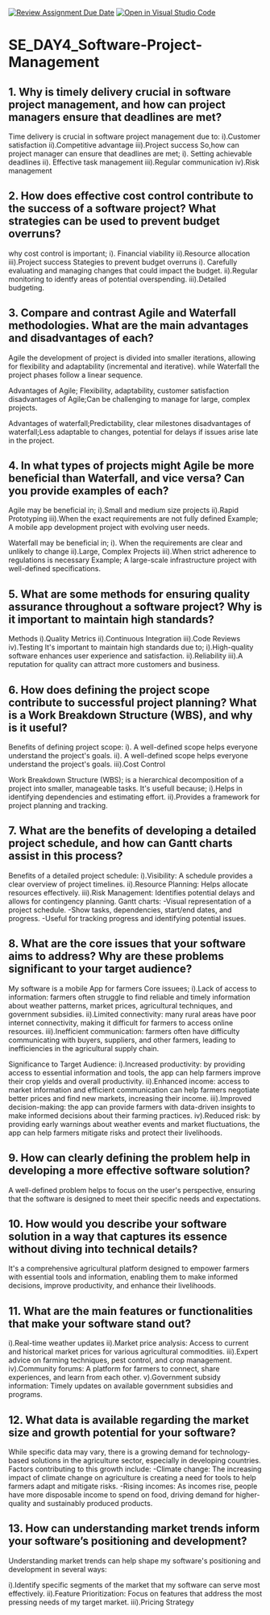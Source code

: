 [![Review Assignment Due Date](https://classroom.github.com/assets/deadline-readme-button-22041afd0340ce965d47ae6ef1cefeee28c7c493a6346c4f15d667ab976d596c.svg)](https://classroom.github.com/a/9pw6JKcu)
[![Open in Visual Studio Code](https://classroom.github.com/assets/open-in-vscode-2e0aaae1b6195c2367325f4f02e2d04e9abb55f0b24a779b69b11b9e10269abc.svg)](https://classroom.github.com/online_ide?assignment_repo_id=15807256&assignment_repo_type=AssignmentRepo)
# SE_DAY4_Software-Project-Management
## 1. Why is timely delivery crucial in software project management, and how can project managers ensure that deadlines are met?
Time delivery is crucial in software project management due to:
i).Customer satisfaction
ii).Competitive advantage
iii).Project success
So,how can project manager can ensure that deadlines are met;
i). Setting achievable deadlines
ii). Effective task management
iii).Regular communication
iv).Risk management

## 2. How does effective cost control contribute to the success of a software project? What strategies can be used to prevent budget overruns?
why cost control is important;
i). Financial viability
ii).Resource allocation
iii).Project success
Stategies to prevent budget overruns
i). Carefully evaluating and managing changes that could impact the budget.
ii).Regular monitoring to identfy areas of potential overspending.
iii).Detailed budgeting.

## 3. Compare and contrast Agile and Waterfall methodologies. What are the main advantages and disadvantages of each?
Agile the development of project is divided into smaller iterations, allowing for flexibility and adaptability (incremental and iterative).
while
Waterfall the project phases follow a linear sequence.

Advantages of Agile; Flexibility, adaptability, customer satisfaction
disadvantages of Agile;Can be challenging to manage for large, complex projects.

Advantages of waterfall;Predictability, clear milestones
disadvantages of waterfall;Less adaptable to changes, potential for delays if issues arise late in the project.

## 4. In what types of projects might Agile be more beneficial than Waterfall, and vice versa? Can you provide examples of each?
Agile may be beneficial in;
i).Small and medium size projects
ii).Rapid Prototyping
iii).When the exact requirements are not fully defined
Example;  A mobile app development project with evolving user needs.

Waterfall may be beneficial in;
i). When the requirements are clear and unlikely to change
ii).Large, Complex Projects
iii).When strict adherence to regulations is necessary
Example; A large-scale infrastructure project with well-defined specifications.

## 5. What are some methods for ensuring quality assurance throughout a software project? Why is it important to maintain high standards?
Methods
i).Quality Metrics
ii).Continuous Integration
iii).Code Reviews
iv).Testing
It's important to maintain high standards due to;
i).High-quality software enhances user experience and satisfaction.
ii).Reliability
iii).A reputation for quality can attract more customers and business.

## 6. How does defining the project scope contribute to successful project planning? What is a Work Breakdown Structure (WBS), and why is it useful?
Benefits of defining project scope:
i). A well-defined scope helps everyone understand the project's goals.
ii). A well-defined scope helps everyone understand the project's goals.
iii).Cost Control

Work Breakdown Structure (WBS); is a hierarchical decomposition of a project into smaller, manageable tasks.
It's usefull because;
i).Helps in identifying dependencies and estimating effort.
ii).Provides a framework for project planning and tracking.

## 7. What are the benefits of developing a detailed project schedule, and how can Gantt charts assist in this process?
Benefits of a detailed project schedule:
i).Visibility: A schedule provides a clear overview of project timelines.
ii).Resource Planning: Helps allocate resources effectively.
iii).Risk Management: Identifies potential delays and allows for contingency planning.
Gantt charts:
-Visual representation of a project schedule.
-Show tasks, dependencies, start/end dates, and progress.
-Useful for tracking progress and identifying potential issues.

## 8. What are the core issues that your software aims to address? Why are these problems significant to your target audience?
My software is a mobile App for farmers
Core issuees;
i).Lack of access to information: farmers often struggle to find reliable and timely information about weather patterns, market prices, agricultural techniques, and government subsidies.
ii).Limited connectivity: many rural areas have poor internet connectivity, making it difficult for farmers to access online resources.
iii).Inefficient communication: farmers often have difficulty communicating with buyers, suppliers, and other farmers, leading to inefficiencies in the agricultural supply chain.

Significance to Target Audience:
i).Increased productivity: by providing access to essential information and tools, the app can help farmers improve their crop yields and overall productivity.
ii).Enhanced income: access to market information and efficient communication can help farmers negotiate better prices and find new markets, increasing their income.
iii).Improved decision-making: the app can provide farmers with data-driven insights to make informed decisions about their farming practices.
iv).Reduced risk: by providing early warnings about weather events and market fluctuations, the app can help farmers mitigate risks and protect their livelihoods.

## 9. How can clearly defining the problem help in developing a more effective software solution?
A well-defined problem helps to focus on the user's perspective, ensuring that the software is designed to meet their specific needs and expectations.
## 10. How would you describe your software solution in a way that captures its essence without diving into technical details?
 It's a comprehensive agricultural platform designed to empower farmers with essential tools and information, enabling them to make informed decisions, improve productivity, and enhance their livelihoods.
## 11. What are the main features or functionalities that make your software stand out?
i).Real-time weather updates
ii).Market price analysis: Access to current and historical market prices for various agricultural commodities.
iii).Expert advice on farming techniques, pest control, and crop management.
iv).Community forums: A platform for farmers to connect, share experiences, and learn from each other.
v).Government subsidy information: Timely updates on available government subsidies and programs.

## 12. What data is available regarding the market size and growth potential for your software?
While specific data may vary, there is a growing demand for technology-based solutions in the agriculture sector, especially in developing countries. Factors contributing to this growth include:
-Climate change: The increasing impact of climate change on agriculture is creating a need for tools to help farmers adapt and mitigate risks.
-Rising incomes: As incomes rise, people have more disposable income to spend on food, driving demand for higher-quality and sustainably produced products.

## 13. How can understanding market trends inform your software’s positioning and development?
Understanding market trends can help shape my software's positioning and development in several ways:

i).Identify specific segments of the market that my software can serve most effectively.
ii).Feature Prioritization: Focus on features that address the most pressing needs of my target market.
iii).Pricing Strategy

